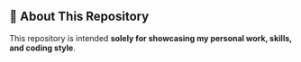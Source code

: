 ## 📘 About This Repository
This repository is intended **solely for showcasing my personal work, skills, and coding style**.
